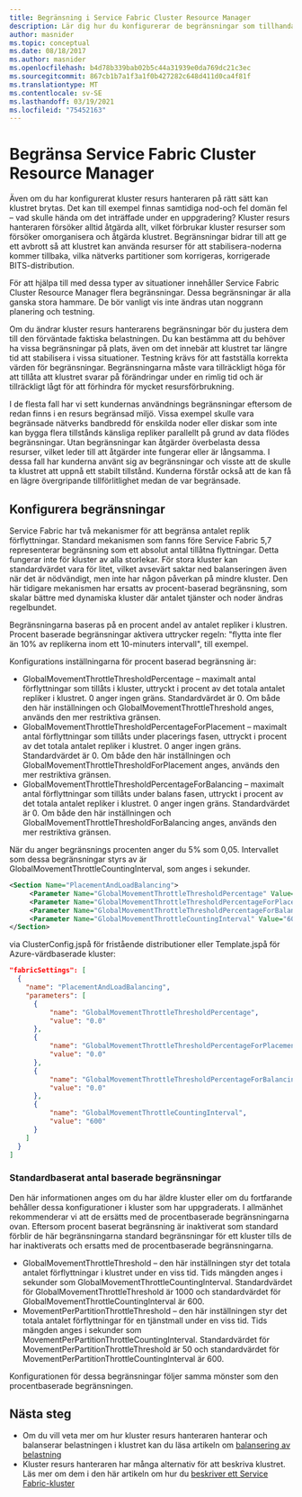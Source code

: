 ```yaml
---
title: Begränsning i Service Fabric Cluster Resource Manager
description: Lär dig hur du konfigurerar de begränsningar som tillhandahålls av Service Fabric Cluster Resource Manager.
author: masnider
ms.topic: conceptual
ms.date: 08/18/2017
ms.author: masnider
ms.openlocfilehash: b4d78b339bab02b5c44a31939e0da769dc21c3ec
ms.sourcegitcommit: 867cb1b7a1f3a1f0b427282c648d411d0ca4f81f
ms.translationtype: MT
ms.contentlocale: sv-SE
ms.lasthandoff: 03/19/2021
ms.locfileid: "75452163"
---
```

# <a name="throttling-the-service-fabric-cluster-resource-manager"></a>Begränsa Service Fabric Cluster Resource Manager
Även om du har konfigurerat kluster resurs hanteraren på rätt sätt kan klustret brytas. Det kan till exempel finnas samtidiga nod-och fel domän fel – vad skulle hända om det inträffade under en uppgradering? Kluster resurs hanteraren försöker alltid åtgärda allt, vilket förbrukar kluster resurser som försöker omorganisera och åtgärda klustret. Begränsningar bidrar till att ge ett avbrott så att klustret kan använda resurser för att stabilisera-noderna kommer tillbaka, vilka nätverks partitioner som korrigeras, korrigerade BITS-distribution.

För att hjälpa till med dessa typer av situationer innehåller Service Fabric Cluster Resource Manager flera begränsningar. Dessa begränsningar är alla ganska stora hammare. De bör vanligt vis inte ändras utan noggrann planering och testning.

Om du ändrar kluster resurs hanterarens begränsningar bör du justera dem till den förväntade faktiska belastningen. Du kan bestämma att du behöver ha vissa begränsningar på plats, även om det innebär att klustret tar längre tid att stabilisera i vissa situationer. Testning krävs för att fastställa korrekta värden för begränsningar. Begränsningarna måste vara tillräckligt höga för att tillåta att klustret svarar på förändringar under en rimlig tid och är tillräckligt lågt för att förhindra för mycket resursförbrukning. 

I de flesta fall har vi sett kundernas användnings begränsningar eftersom de redan finns i en resurs begränsad miljö. Vissa exempel skulle vara begränsade nätverks bandbredd för enskilda noder eller diskar som inte kan bygga flera tillstånds känsliga repliker parallellt på grund av data flödes begränsningar. Utan begränsningar kan åtgärder överbelasta dessa resurser, vilket leder till att åtgärder inte fungerar eller är långsamma. I dessa fall har kunderna använt sig av begränsningar och visste att de skulle ta klustret att uppnå ett stabilt tillstånd. Kunderna förstår också att de kan få en lägre övergripande tillförlitlighet medan de var begränsade.


## <a name="configuring-the-throttles"></a>Konfigurera begränsningar

Service Fabric har två mekanismer för att begränsa antalet replik förflyttningar. Standard mekanismen som fanns före Service Fabric 5,7 representerar begränsning som ett absolut antal tillåtna flyttningar. Detta fungerar inte för kluster av alla storlekar. För stora kluster kan standardvärdet vara för litet, vilket avsevärt saktar ned balanseringen även när det är nödvändigt, men inte har någon påverkan på mindre kluster. Den här tidigare mekanismen har ersatts av procent-baserad begränsning, som skalar bättre med dynamiska kluster där antalet tjänster och noder ändras regelbundet.

Begränsningarna baseras på en procent andel av antalet repliker i klustren. Procent baserade begränsningar aktivera uttrycker regeln: "flytta inte fler än 10% av replikerna inom ett 10-minuters intervall", till exempel.

Konfigurations inställningarna för procent baserad begränsning är:

  - GlobalMovementThrottleThresholdPercentage – maximalt antal förflyttningar som tillåts i kluster, uttryckt i procent av det totala antalet repliker i klustret. 0 anger ingen gräns. Standardvärdet är 0. Om både den här inställningen och GlobalMovementThrottleThreshold anges, används den mer restriktiva gränsen.
  - GlobalMovementThrottleThresholdPercentageForPlacement – maximalt antal förflyttningar som tillåts under placerings fasen, uttryckt i procent av det totala antalet repliker i klustret. 0 anger ingen gräns. Standardvärdet är 0. Om både den här inställningen och GlobalMovementThrottleThresholdForPlacement anges, används den mer restriktiva gränsen.
  - GlobalMovementThrottleThresholdPercentageForBalancing – maximalt antal förflyttningar som tillåts under balans fasen, uttryckt i procent av det totala antalet repliker i klustret. 0 anger ingen gräns. Standardvärdet är 0. Om både den här inställningen och GlobalMovementThrottleThresholdForBalancing anges, används den mer restriktiva gränsen.

När du anger begränsnings procenten anger du 5% som 0,05. Intervallet som dessa begränsningar styrs av är GlobalMovementThrottleCountingInterval, som anges i sekunder.


``` xml
<Section Name="PlacementAndLoadBalancing">
     <Parameter Name="GlobalMovementThrottleThresholdPercentage" Value="0" />
     <Parameter Name="GlobalMovementThrottleThresholdPercentageForPlacement" Value="0" />
     <Parameter Name="GlobalMovementThrottleThresholdPercentageForBalancing" Value="0" />
     <Parameter Name="GlobalMovementThrottleCountingInterval" Value="600" />
</Section>
```

via ClusterConfig.jspå för fristående distributioner eller Template.jspå för Azure-värdbaserade kluster:

```json
"fabricSettings": [
  {
    "name": "PlacementAndLoadBalancing",
    "parameters": [
      {
          "name": "GlobalMovementThrottleThresholdPercentage",
          "value": "0.0"
      },
      {
          "name": "GlobalMovementThrottleThresholdPercentageForPlacement",
          "value": "0.0"
      },
      {
          "name": "GlobalMovementThrottleThresholdPercentageForBalancing",
          "value": "0.0"
      },
      {
          "name": "GlobalMovementThrottleCountingInterval",
          "value": "600"
      }
    ]
  }
]
```

### <a name="default-count-based-throttles"></a>Standardbaserat antal baserade begränsningar
Den här informationen anges om du har äldre kluster eller om du fortfarande behåller dessa konfigurationer i kluster som har uppgraderats. I allmänhet rekommenderar vi att de ersätts med de procentbaserade begränsningarna ovan. Eftersom procent baserat begränsning är inaktiverat som standard förblir de här begränsningarna standard begränsningar för ett kluster tills de har inaktiverats och ersatts med de procentbaserade begränsningarna. 

  - GlobalMovementThrottleThreshold – den här inställningen styr det totala antalet förflyttningar i klustret under en viss tid. Tids mängden anges i sekunder som GlobalMovementThrottleCountingInterval. Standardvärdet för GlobalMovementThrottleThreshold är 1000 och standardvärdet för GlobalMovementThrottleCountingInterval är 600.
  - MovementPerPartitionThrottleThreshold – den här inställningen styr det totala antalet förflyttningar för en tjänstmall under en viss tid. Tids mängden anges i sekunder som MovementPerPartitionThrottleCountingInterval. Standardvärdet för MovementPerPartitionThrottleThreshold är 50 och standardvärdet för MovementPerPartitionThrottleCountingInterval är 600.

Konfigurationen för dessa begränsningar följer samma mönster som den procentbaserade begränsningen.

## <a name="next-steps"></a>Nästa steg
- Om du vill veta mer om hur kluster resurs hanteraren hanterar och balanserar belastningen i klustret kan du läsa artikeln om [balansering av belastning](service-fabric-cluster-resource-manager-balancing.md)
- Kluster resurs hanteraren har många alternativ för att beskriva klustret. Läs mer om dem i den här artikeln om hur du [beskriver ett Service Fabric-kluster](service-fabric-cluster-resource-manager-cluster-description.md)
